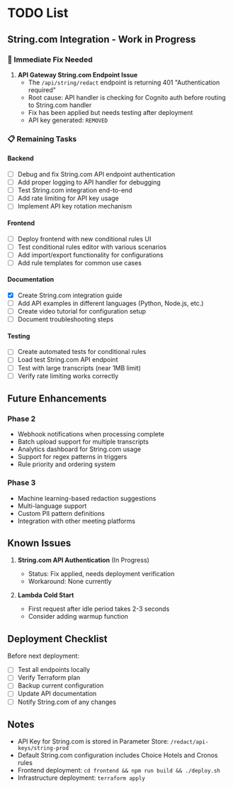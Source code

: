 # TODO List

## String.com Integration - Work in Progress

### 🔧 Immediate Fix Needed
1. **API Gateway String.com Endpoint Issue**
   - The `/api/string/redact` endpoint is returning 401 "Authentication required"
   - Root cause: API handler is checking for Cognito auth before routing to String.com handler
   - Fix has been applied but needs testing after deployment
   - API key generated: `REMOVED`

### 📋 Remaining Tasks

#### Backend
- [ ] Debug and fix String.com API endpoint authentication
- [ ] Add proper logging to API handler for debugging
- [ ] Test String.com integration end-to-end
- [ ] Add rate limiting for API key usage
- [ ] Implement API key rotation mechanism

#### Frontend
- [ ] Deploy frontend with new conditional rules UI
- [ ] Test conditional rules editor with various scenarios
- [ ] Add import/export functionality for configurations
- [ ] Add rule templates for common use cases

#### Documentation
- [x] Create String.com integration guide
- [ ] Add API examples in different languages (Python, Node.js, etc.)
- [ ] Create video tutorial for configuration setup
- [ ] Document troubleshooting steps

#### Testing
- [ ] Create automated tests for conditional rules
- [ ] Load test String.com API endpoint
- [ ] Test with large transcripts (near 1MB limit)
- [ ] Verify rate limiting works correctly

## Future Enhancements

### Phase 2
- Webhook notifications when processing complete
- Batch upload support for multiple transcripts
- Analytics dashboard for String.com usage
- Support for regex patterns in triggers
- Rule priority and ordering system

### Phase 3
- Machine learning-based redaction suggestions
- Multi-language support
- Custom PII pattern definitions
- Integration with other meeting platforms

## Known Issues

1. **String.com API Authentication** (In Progress)
   - Status: Fix applied, needs deployment verification
   - Workaround: None currently

2. **Lambda Cold Start**
   - First request after idle period takes 2-3 seconds
   - Consider adding warmup function

## Deployment Checklist

Before next deployment:
- [ ] Test all endpoints locally
- [ ] Verify Terraform plan
- [ ] Backup current configuration
- [ ] Update API documentation
- [ ] Notify String.com of any changes

## Notes

- API Key for String.com is stored in Parameter Store: `/redact/api-keys/string-prod`
- Default String.com configuration includes Choice Hotels and Cronos rules
- Frontend deployment: `cd frontend && npm run build && ./deploy.sh`
- Infrastructure deployment: `terraform apply`
